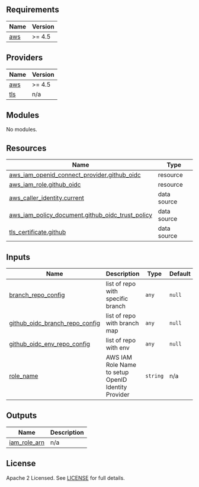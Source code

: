 ## Requirements

| Name | Version |
|------|---------|
| <a name="requirement_aws"></a> [aws](#requirement\_aws) | >= 4.5 |

## Providers

| Name | Version |
|------|---------|
| <a name="provider_aws"></a> [aws](#provider\_aws) | >= 4.5 |
| <a name="provider_tls"></a> [tls](#provider\_tls) | n/a |

## Modules

No modules.

## Resources

| Name | Type |
|------|------|
| [aws_iam_openid_connect_provider.github_oidc](https://registry.terraform.io/providers/hashicorp/aws/latest/docs/resources/iam_openid_connect_provider) | resource |
| [aws_iam_role.github_oidc](https://registry.terraform.io/providers/hashicorp/aws/latest/docs/resources/iam_role) | resource |
| [aws_caller_identity.current](https://registry.terraform.io/providers/hashicorp/aws/latest/docs/data-sources/caller_identity) | data source |
| [aws_iam_policy_document.github_oidc_trust_policy](https://registry.terraform.io/providers/hashicorp/aws/latest/docs/data-sources/iam_policy_document) | data source |
| [tls_certificate.github](https://registry.terraform.io/providers/hashicorp/tls/latest/docs/data-sources/certificate) | data source |

## Inputs

| Name | Description | Type | Default | Required |
|------|-------------|------|---------|:--------:|
| <a name="input_branch_repo_config"></a> [branch\_repo\_config](#input\_branch\_repo\_config) | list of repo with specific branch | `any` | `null` | no |
| <a name="input_github_oidc_branch_repo_config"></a> [github\_oidc\_branch\_repo\_config](#input\_github\_oidc\_branch\_repo\_config) | list of repo with branch map | `any` | `null` | no |
| <a name="input_github_oidc_env_repo_config"></a> [github\_oidc\_env\_repo\_config](#input\_github\_oidc\_env\_repo\_config) | list of repo with env | `any` | `null` | no |
| <a name="input_role_name"></a> [role\_name](#input\_role\_name) | AWS IAM Role Name to setup OpenID Identity Provider | `string` | n/a | yes |

## Outputs

| Name | Description |
|------|-------------|
| <a name="output_iam_role_arn"></a> [iam\_role\_arn](#output\_iam\_role\_arn) | n/a |

## License

Apache 2 Licensed. See [LICENSE](https://github.com/TechHoldingLLC/terraform-aws-github-oidc/blob/main/LICENSE) for full details.
